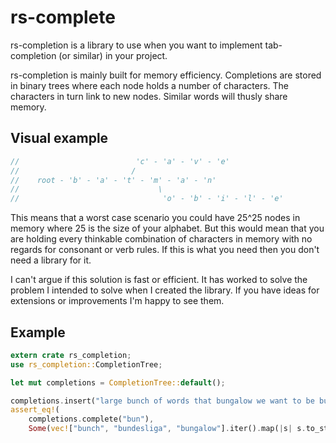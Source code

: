 # rs-complete

rs-completion is a library to use when you want to implement tab-completion (or similar)
in your project.

rs-completion is mainly built for memory efficiency. Completions are stored in binary trees
where each node holds a number of characters. The characters in turn link to new nodes. Similar
words will thusly share memory.

## Visual example

```rust
//                          'c' - 'a' - 'v' - 'e'
//                         /
//    root - 'b' - 'a' - 't' - 'm' - 'a' - 'n'
//                               \
//                                'o' - 'b' - 'i' - 'l' - 'e'
```


This means that a worst case scenario you could have 25^25 nodes in memory where 25 is the size
of your alphabet. But this would mean that you are holding every thinkable combination of
characters in memory with no regards for consonant or verb rules. If this is what you need then
you don't need a library for it.

I can't argue if this solution is fast or efficient. It has worked to solve the problem 
I intended to solve when I created the library. If you have ideas for extensions or
improvements I'm happy to see them.

## Example
```rust
extern crate rs_completion;
use rs_completion::CompletionTree;

let mut completions = CompletionTree::default();

completions.insert("large bunch of words that bungalow we want to be bundesliga able to complete");
assert_eq!(
    completions.complete("bun"),
    Some(vec!["bunch", "bundesliga", "bungalow"].iter().map(|s| s.to_string()).collect()));
```
